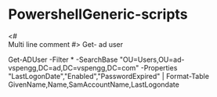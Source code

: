 ﻿# PowershellGeneric-scripts
<#  
Multi line comment 
#>
Get- ad user 

Get-ADUser -Filter * -SearchBase "OU=Users,OU=ad-vspengg,DC=ad,DC=vspengg,DC=com" -Properties "LastLogonDate","Enabled","PasswordExpired" | Format-Table GivenName,Name,SamAccountName,LastLogondate
